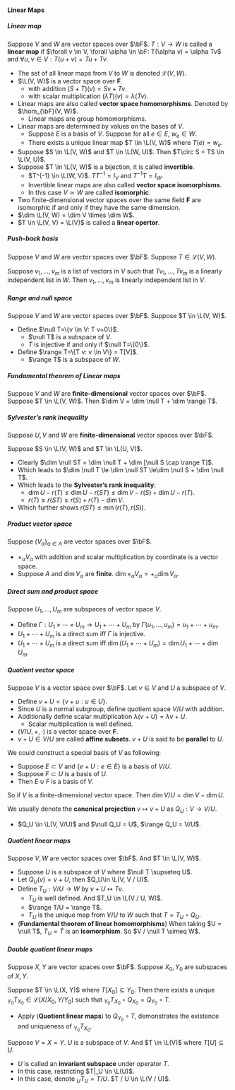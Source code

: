 #### Linear Maps

##### Linear map

Suppose $V$ and $W$ are vector spaces over $\bF$. $T: V \to W$ is called a **linear map** if $\forall v \in V, \forall \alpha \in \bF: T(\alpha v) = \alpha Tv$ and $\forall u, v \in V: T(u + v) = Tu + Tv$.

- The set of all linear maps from $V$ to $W$ is denoted $\mathcal{L}(V, W)$.
- $\L(V, W)$ is a vector space over $\symbf F$.
    - with addition $(S+T)(v)=S v+T v$.
    - with scalar multiplication $(\lambda T)(v)=\lambda(T v)$.
- Linear maps are also called **vector space homomorphisms**. Denoted by $\hom_{\bF}(V, W)$.
    - Linear maps are group homomorphisms.
- Linear maps are determined by values on the bases of $V$.
    - Suppose $E$ is a basis of $V$. Suppose for all $e \in E$, $w_e \in W$.
    - There exists a unique linear map $T \in \L(V, W)$ where $T(e) = w_e$.
- Suppose $S \in \L(V, W)$ and $T \in \L(W, U)$. Then $T\circ S = TS \in \L(V, U)$.
- Suppose $T \in \L(V, W)$ is a bijection, it is called **invertible**.
    - $T^{-1} \in \L(W, V)$. $TT^{-1} = I_V$ and $T^{-1}T = I_W$.
    - Invertible linear maps are also called **vector space isomorphisms**.
    - In this case $V \simeq W$ are called **isomorphic**.
- Two finite-dimensional vector spaces over the same field $\symbf{F}$ are isomorphic if and only if they have the same dimension.
- $\dim \L(V, W) = \dim V \times \dim W$.
- $T \in \L(V, V) = \L(V)$ is called a **linear opertor**.

##### Push-back basis

Suppose $V$ and $W$ are vector spaces over $\bF$. Suppose $T \in \mathcal{L}(V, W)$.

Suppose $v_{1}, \ldots, v_{m}$ is a list of vectors in $V$ such that $T v_{1}, \ldots, T v_{m}$ is a linearly independent list in $W$. Then $v_{1}, \ldots, v_{m}$ is linearly independent list in $V$.

##### Range and null space

Suppose $V$ and $W$ are vector spaces over $\bF$. Suppose $T \in \L(V, W)$.

- Define $\null T=\{v \in V: T v=0\}$.
  - $\null T$ is a subspace of $V$.
  - $T$ is injective if and only if $\null T=\{0\}$.
- Define $\range T=\{T v: v \in V\} = T[V]$.
  - $\range T$ is a subspace of $W$.

##### Fundamental theorem of Linear maps

Suppose $V$ and $W$ are **finite-dimensional** vector spaces over $\bF$. Suppose $T \in \L(V, W)$. Then $\dim V = \dim \null T + \dim \range T$.

##### Sylvester’s rank inequality

Suppose $U, V$ and $W$ are **finite-dimensional** vector spaces over $\bF$. 

Suppose $S \in \L(V, W)$ and $T \in \L(U, V)$.

- Clearly $\dim \null ST = \dim \null T + \dim [\null S \cap \range T]$.
- Which leads to $\dim \null T \le \dim \null ST \le\dim \null S + \dim \null T$.
- Which leads to the **Sylvester’s rank inequality**: 
  - $\dim U - r(T) \le \dim U - r(ST) \le \dim V - r(S) + \dim U - r(T)$.
  - $r(T) \ge r(ST) \ge r(S) + r(T) - \dim V$.
- Which further shows $r(ST) \le \min( r(T), r(S))$.

##### Product vector space

Suppose $(V_\alpha)_{\alpha \in A}$ are vector spaces over $\bF$.

- $\times_\alpha V_\alpha$ with addition and scalar multiplication by coordinate is a vector space.
- Suppose $A$ and $\dim V_\alpha$ are **finite**. $\dim \times_\alpha V_\alpha = +_\alpha \dim V_\alpha$.

##### Direct sum and product space

Suppose $U_1, \ldots, U_m$ are subspaces of vector space $V$.

- Define $\Gamma: U_{1} \times \cdots \times U_{m} \to U_{1}+\cdots+U_{m}$ by $\Gamma\left(u_{1}, \ldots, u_{m}\right)=u_{1}+\cdots+u_{m}$.
- $U_{1}+\cdots+U_{m}$ is a direct sum iff $\Gamma$ is injective.
- $U_{1}+\cdots+U_{m}$ is a direct sum iff $\dim\left(U_{1}+\cdots+U_{m}\right)=\dim U_{1}+\cdots+\dim U_{m}$.

##### Quotient vector space

Suppose $V$ is a vector space over $\bF$. Let $v \in V$ and $U$ a subspace of $V$.

- Define $v+U=\{v+u: u \in U\}$.
- Since $U$ is a normal subgroup, define quotient space $V / U$ with addition.
- Additionally define scalar multiplication $\lambda(v + U) = \lambda v + U$.
  - Scalar multiplication is well defined.
- $(V / U, +, \cdot)$ is a vector space over $\symbf F$.
- $v + U \in V/  U$ are called **affine subsets**. $v + U$ is said to be **parallel** to $U$.

We could construct a special basis of $V$ as following:

- Suppose $E \subset V$ and $\{e + U: e \in E\}$ is a basis of $V / U$.
- Suppose $F \subset U$ is a basis of $U$.
- Then $E \cup F$ is a basis of $V$.

So if $V$ is a finite-dimensional vector space. Then $\dim V / U = \dim V - \dim U$.

We usually denote the **canonical projection** $v \mapsto v + U$ as $Q_U: V \to V/U$.

- $Q_U \in \L(V, V/U)$ and $\null Q_U = U$, $\range Q_U = V/U$.

##### Quotient linear maps

Suppose $V, W$ are vector spaces over $\bF$. And $T \in \L(V, W)$.

- Suppose $U$ is a subspace of $V$ where $\null T \supseteq U$.
- Let $Q_U(v) = v + U$, then $Q_U\in \L(V, V / U)$.
- Define $T_U: V / U \to W$ by $v + U \mapsto Tv$.
  - $T_U$ is well defined. And $T_U \in \L(V / U, W)$.
  - $\range T/U = \range T$.
  - $T_U$ is the unique map from $V / U$ to $W$ such that $T = T_U \circ Q_U$.
- (**Fundamental theorem of linear homomorphisms**) When taking $U = \null T$, $T_U = \widetilde T$ is an **isomorphism**. So $V / \null T \simeq W$.

##### Double quotient linear maps

Suppose $X, Y$ are vector spaces over $\bF$. Suppose $X_0, Y_0$ are subspaces of $X, Y$.

Suppose $T \in \L(X, Y)$ where $T[X_0] \subseteq Y_0$. Then there exists a unique $_{Y_0}T_{X_0} \in \mathcal L(X/X_0, Y/Y_0)$ such that $_{Y_0}T_{X_0}\circ Q_{X_0} = Q_{Y_0} \circ T$.

- Apply (**Quotient linear maps**) to $Q_{Y_0}\circ T$, demonstrates the existence and uniqueness of $_{Y_0}T_{X_0}$.

Suppose $V = X = Y$. $U$ is a subspace of $V$. And $T \in \L(V)$ where $T[U] \subseteq U$.

- $U$ is called an **invariant subspace** under operator $T$.
- In this case, restricting $T|_U \in \L(U)$.
- In this case, denote $_{U}T_{U} = T/U$. $T / U \in \L(V / U)$.

